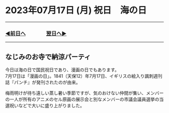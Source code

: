 # 2023年07月17日 (月) 祝日　海の日

---

### [◀️前日へ](https://github.com/yuasys/chatty-journal/blob/main/2023/07/2023-07-16.md)&emsp;&emsp;&emsp;&emsp;[翌日へ▶️](https://github.com/yuasys/chatty-journal/blob/main/2023/07/2023-07-18.md)

---

## なじみのお寺で納涼パーティ

今日は海の日で国民祝日であり、漫画の日でもあります。  
7月17日は「漫画の日」。1841（天保12）年7月17日、イギリスの絵入り諷刺週刊誌『パンチ』が発刊されたのが由来。  

梅雨明けが待ち遠しい蒸し暑い季節ですが、気のおけない仲間が集い、メンバーの一人が所有のアニメのセル原画の展示会と別なメンバーの市議会議員選挙の当選祝いなどで大いに盛り上がりました。
